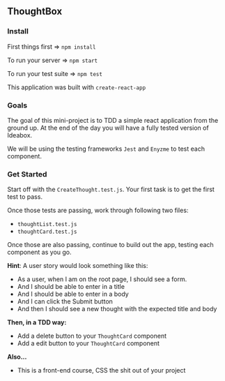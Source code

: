 ## ThoughtBox

### Install

First things first => `npm install`

To run your server => `npm start`

To run your test suite => `npm test`

This application was built with `create-react-app`

### Goals

The goal of this mini-project is to TDD a simple react application from the ground up. At the end of the day you will have a fully tested version of Ideabox.

We will be using the testing frameworks `Jest` and `Enyzme` to test each component.  


### Get Started  

Start off with the `CreateThought.test.js`. Your first task is to get the first test to pass.  

Once those tests are passing, work through following two files:  
* `thoughtList.test.js`  
* `thoughtCard.test.js`  

Once those are also passing, continue to build out the app, testing each component as you go.  

**Hint**: A user story would look something like this:

- As a user, when I am on the root page, I should see a form.
- And I should be able to enter in a title
- And I should be able to enter in a body
- And I can click the Submit button
- And then I should see a new thought with the expected title and body

**Then, in a TDD way:**  

* Add a delete button to your `ThoughtCard` component  
* Add a edit button to your `ThoughtCard` component

**Also...**

* This is a front-end course, CSS the shit out of your project
